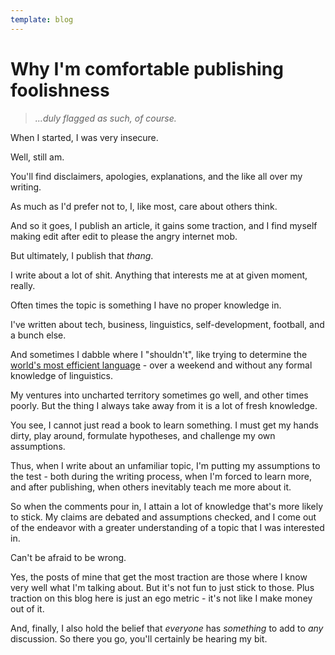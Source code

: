 ```yaml
---
template: blog
---
```


# Why I'm comfortable publishing foolishness

> _...duly flagged as such, of course._

When I started, I was very insecure.

Well, still am.

You'll find disclaimers, apologies, explanations, and the like all over my writing.

As much as I'd prefer not to, I, like most, care about others think.

And so it goes, I publish an article, it gains some traction, and I find myself making edit after edit to please the angry internet mob.

But ultimately, I publish that _thang_.

I write about a lot of shit. Anything that interests me at at given moment, really. 

Often times the topic is something I have no proper knowledge in.

I've written about tech, business, linguistics, self-development, football, and a bunch else.

And sometimes I dabble where I "shouldn't", like trying to determine the [world's most efficient language](blog/language-efficiency) - over a weekend and without any formal knowledge of linguistics.

My ventures into uncharted territory sometimes go well, and other times poorly. But the thing I always take away from it is a lot of fresh knowledge.

You see, I cannot just read a book to learn something. I must get my hands dirty, play around, formulate hypotheses, and challenge my own assumptions.

Thus, when I write about an unfamiliar topic, I'm putting my assumptions to the test - both during the writing process, when I'm forced to learn more, and after publishing, when others inevitably teach me more about it.

So when the comments pour in, I attain a lot of knowledge that's more likely to stick. My claims are debated and assumptions checked, and I come out of the endeavor with a greater understanding of a topic that I was interested in. 

Can't be afraid to be wrong.

Yes, the posts of mine that get the most traction are those where I know very well what I'm talking about. But it's not fun to just stick to those. Plus traction on this blog here is just an ego metric - it's not like I make money out of it.

And, finally, I also hold the belief that _everyone_ has _something_ to add to _any_ discussion. So there you go, you'll certainly be hearing my bit.